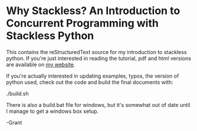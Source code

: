 Why Stackless?  An Introduction to Concurrent Programming with Stackless Python
===============================================================================

This contains the reStructuredText source for my introduction to
stackless python.  If you're just interested in reading the tutorial,
pdf and html versions are available on [my
website](http://www.grant-olson.net/python/intro-to-stackless-python).

If you're actually interested in updating examples, typos, the version
of python used, check out the code and build the final documents with:

./build.sh

There is also a build.bat file for windows, but it's somewhat out of
date until I manage to get a windows box setup.

-Grant

